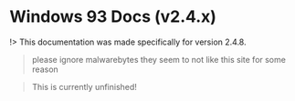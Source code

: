 # Windows 93 Docs (v2.4.x)

!> This documentation was made specifically for version 2.4.8.

> please ignore malwarebytes they seem to not like this site for some reason

> This is currently unfinished!